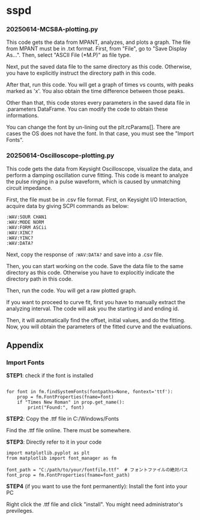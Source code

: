# sspd 

### 20250614-MCS8A-plotting.py

This code gets the data from MPANT, analyzes, and plots a graph.
The file from MPANT must be in .txt format. First, from "File", go to "Save Display As...".
Then, select "ASCII File (*M.P)" as file type.

Next, put the saved data file to the same directory as this code. 
Otherwise, you have to explicitly instruct the directory path in this code.

After that, run this code. You will get a graph of times vs counts, with peaks marked as 'x'.
You also obtain the time difference between those peaks.

Other than that, this code stores every parameters in the saved data file in .parameters DataFrame.
You can modify the code to obtain these informations.

You can change the font by un-lining out the plt.rcParams[]. 
There are cases the OS does not have the font.
In that case, you must see the "Import Fonts".

### 20250614-Oscilloscope-plotting.py

This code gets the data from Keysight Oscilloscope, visualize the data, and perform a damping oscillation curve fitting.
This code is meant to analyze the pulse ringing in a pulse waveform, which is caused by unmatching circuit impedance.

First, the file must be in .csv file format. First, on Keysight I/O Interaction, acquire data by giving SCPI commands as below:

```
:WAV:SOUR CHAN1
:WAV:MODE NORM
:WAV:FORM ASCii
:WAV:XINC?
:WAV:YINC?
:WAV:DATA?   
```

Next, copy the response of `:WAV:DATA?` and save into a .csv file.

Then, you can start working on the code.
Save the data file to the same directory as this code.
Otherwise you have to explocitly indicate the directory path in this code.

Then, run the code.
You will get a raw plotted graph.

If you want to proceed to curve fit, first you have to manually extract the analyzing interval.
The code will ask you the starting id and ending id.

Then, it will automatically find the offset, initial values, and do the fitting.
Now, you will obtain the parameters of the fitted curve and the evaluations.

## Appendix
### Import Fonts

**STEP1**: check if the font is installed

```import matplotlib.font_manager as fm

for font in fm.findSystemFonts(fontpaths=None, fontext='ttf'):
    prop = fm.FontProperties(fname=font)
    if "Times New Roman" in prop.get_name():
        print("Found:", font)
```

**STEP2**: Copy the .ttf file in C:/Windows/Fonts

Find the .ttf file online. There must be somewhere.

**STEP3**: Directly refer to it in your code

```
import matplotlib.pyplot as plt
from matplotlib import font_manager as fm

font_path = "C:/path/to/your/fontfile.ttf"  # フォントファイルの絶対パス
font_prop = fm.FontProperties(fname=font_path)
```

**STEP4** (if you want to use the font permanently): Install the font into your PC

Right click the .ttf file and click "install".
You might need administrator's previleges. 
